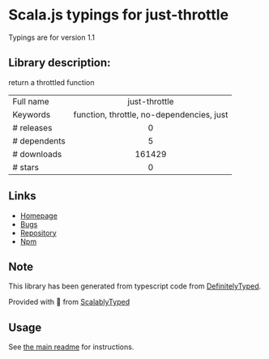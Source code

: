 
# Scala.js typings for just-throttle

Typings are for version 1.1

## Library description:
return a throttled function

|                    |                 |
| ------------------ | :-------------: |
| Full name          | just-throttle |
| Keywords           | function, throttle, no-dependencies, just |
| # releases         | 0 |
| # dependents       | 5 |
| # downloads        | 161429 |
| # stars            | 0 |

## Links
- [Homepage](https://github.com/angus-c/just#readme)
- [Bugs](https://github.com/angus-c/just/issues)
- [Repository](https://github.com/angus-c/just)
- [Npm](https://www.npmjs.com/package/just-throttle)
    


## Note
This library has been generated from typescript code from [DefinitelyTyped](https://definitelytyped.org).

Provided with :purple_heart: from [ScalablyTyped](https://github.com/oyvindberg/ScalablyTyped)

## Usage
See [the main readme](../../readme.md) for instructions.


